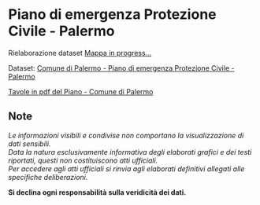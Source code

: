 # Piano di emergenza Protezione Civile - Palermo

Rielaborazione dataset [Mappa in progress...](http://github.gbvitrano.it/ppc/)

Dataset: [Comune di Palermo - Piano di emergenza Protezione Civile - Palermo](https://www.comune.palermo.it/opendata_dld.php?id=351) 

[Tavole in pdf del Piano - Comune di Palermo](https://www.comune.palermo.it/noticext.php?id=4778)


## Note

*Le informazioni visibili e condivise non comportano la visualizzazione di dati sensibili.<br>Data la natura esclusivamente informativa degli elaborati grafici e dei testi riportati, questi non costituiscono atti ufficiali.<br>Per accedere agli atti ufficiali si rinvia agli elaborati definitivi allegati alle specifiche deliberazioni.* 

**Si declina ogni responsabilità sulla veridicità dei dati.**


